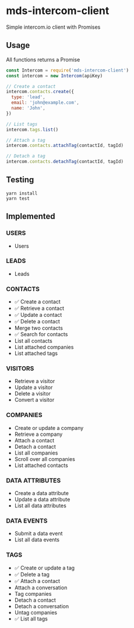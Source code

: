 # mds-intercom-client

Simple intercom.io client with Promises

## Usage

All functions returns a Promise

```javascript
const Intercom = require('mds-intercom-client')
const intercom = new Intercom(apiKey)

// Create a contact
intercom.contacts.create({
  type: 'lead',
  email: 'john@example.com',
  name: 'John',
})

// List tags
intercom.tags.list()

// Attach a tag
intercom.contacts.attachTag(contactId, tagId)

// Detach a tag
intercom.contacts.detachTag(contactId, tagId)

```

## Testing

```
yarn install
yarn test
```

## Implemented

### USERS
- Users

### LEADS
- Leads

### CONTACTS
- ✅ Create a contact
- ✅ Retrieve a contact
- ✅ Update a contact
- ✅ Delete a contact
- Merge two contacts
- ✅ Search for contacts
- List all contacts
- List attached companies
- List attached tags

### VISITORS
- Retrieve a visitor
- Update a visitor
- Delete a visitor
- Convert a visitor

### COMPANIES
- Create or update a company
- Retrieve a company
- Attach a contact
- Detach a contact
- List all companies
- Scroll over all companies
- List attached contacts

### DATA ATTRIBUTES
- Create a data attribute
- Update a data attribute
- List all data attributes

### DATA EVENTS
- Submit a data event
- List all data events

### TAGS
- ✅ Create or update a tag
- ✅ Delete a tag
- ✅ Attach a contact
- Attach a conversation
- Tag companies
- Detach a contact
- Detach a conversation
- Untag companies
- ✅ List all tags
